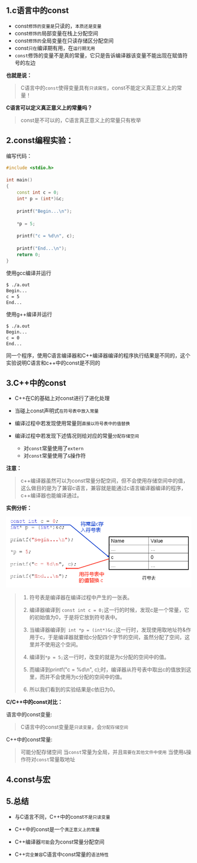 ## 1.c语言中的const

- const`修饰的变量是`只读的，`本质还是变量`
- const`修饰的`局部变量在栈上分配空间
- const`修饰的`全局变量在只读存储区分配空间
- const`只在`编译期有用，在`运行期无用`
- `const`修饰的变量不是真的常量，它只是告诉编译器该变量不能出现在赋值符号的左边

**也就是说：**

> C语言中的`const`使得变量具有`只读属性`，const不能定义真正意义上的常量！

**C语言可以定义真正意义上的常量吗？**

> const是不可以的，C语言真正意义上的常量只有枚举

## 2.const编程实验：

编写代码：

```c++
#include <stdio.h>

int main()
{
    const int c = 0;
    int* p = (int*)&c;
    
    printf("Begin...\n");
    
    *p = 5;
    
    printf("c = %d\n", c);
    
    printf("End...\n");
    return 0;
}
```

使用gcc编译并运行

```shell
$ ./a.out 
Begin...
c = 5
End...
```

使用g++编译并运行

```shell
$ ./a.out 
Begin...
c = 0
End...
```



同一个程序，使用C语言编译器和C++编译器编译的程序执行结果是不同的，这个实验说明C语言和c++中的const是不同的

## 3.C++中的const

- C++在C的基础上对const进行了进化处理

- 当碰上const声明式`在符号表中放入常量`

- 编译过程中若发现使用常量则`直接以符号表中的值替换`

- 编译过程中若发现下述情况则给对应的常量`分配存储空间`
    - 对`const`常量使用了`extern`
    - 对`const`常量使用了`&`操作符

**注意：**

> c++编译器虽然可以为const常量分配空间，但不会使用存储空间中的值，这么做目的是为了兼容c语言，兼容就是能通过c语言编译器编译的程序，c++编译器也能编译通过。  

**实例分析：**

![img](./pic/slide6.png)

>1. 符号表是编译器在编译过程中产生的一张表。  
> 
>2. 编译器编译到 `const int c = 0;`这一行的时候，发现c是一个常量，它的初始值为0，于是将它放到符号表中。  
> 
>3. 当编译器编译到` int *p = (int*)&c;`这一行时，发现使用取地址符&作用于c，于是编译器就要给c分配四个字节的空间，虽然分配了空间，这里并不使用这个空间。  
> 
>4. 编译到`*p = 5;`这一行时，改变的就是为c分配的空间中的值。  
> 
>5. 而编译到printf("c = %d\n", c);时，编译器从符号表中取出c的值放到这里，而并不会使用为c分配的空间中的值。  
> 
>6. 所以我们看到的实验结果是c依旧为0。  

**C/C++中的const对比：**

语言中的const变量:

> C语言中的const变量是`只读变量`，会`分配存储空间`  

C++中的const常量:

> 可能分配存储空间
> 	当`const`常量为全局，并且`需要在其他文件中使用`
> 	当使用`&`操作符对`const`常量取地址

## 4.const与宏



## 5.总结

- 与C语言不同，C++中的const`不是只读变量`

- C++中的const是一个`真正意义上的常量`

- C++编译器`可能`会为const常量分配空间

- C++`完全兼容`C语言中const常量的`语法特性`